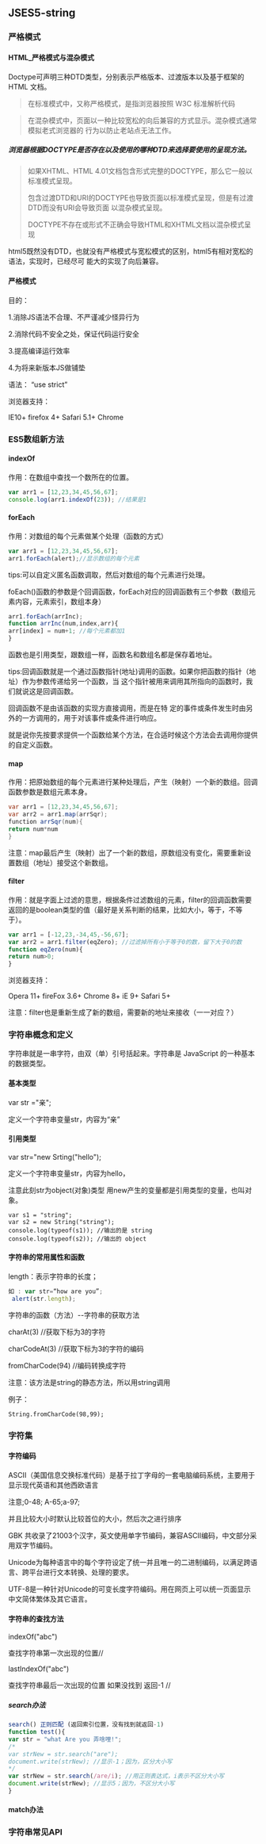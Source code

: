 ## JSES5-string 

### 严格模式

#### HTML_严格模式与混杂模式 

Doctype可声明三种DTD类型，分别表示严格版本、过渡版本以及基于框架的 HTML 文档。 

> 在标准模式中，又称严格模式，是指浏览器按照 W3C 标准解析代码 

> 在混杂模式中，页面以一种比较宽松的向后兼容的方式显示。混杂模式通常模拟老式浏览器的 行为以防止老站点无法工作。 

##### 浏览器根据DOCTYPE是否存在以及使用的哪种DTD来选择要使用的呈现方法。 

> 如果XHTML、HTML 4.01文档包含形式完整的DOCTYPE，那么它一般以标准模式呈现。 
>
> 包含过渡DTD和URI的DOCTYPE也导致页面以标准模式呈现，但是有过渡DTD而没有URI会导致页面 以混杂模式呈现。 
>
> DOCTYPE不存在或形式不正确会导致HTML和XHTML文档以混杂模式呈现 

html5既然没有DTD，也就没有严格模式与宽松模式的区别，html5有相对宽松的语法，实现时，已经尽可 能大的实现了向后兼容。 

#### 严格模式

目的：

1.消除JS语法不合理、不严谨减少怪异行为 

2.消除代码不安全之处，保证代码运行安全 

3.提高编译运行效率 

4.为将来新版本JS做铺垫 

语法： “use strict” 

浏览器支持： 

IE10+ firefox 4+ Safari 5.1+ Chrome 

### ES5数组新方法 

#### indexOf  

作用：在数组中查找一个数所在的位置。

```javascript
var arr1 = [12,23,34,45,56,67];
console.log(arr1.indexOf(23)); //结果是1
```

#### forEach 

作用：对数组的每个元素做某个处理（函数的方式）

```javascript
var arr1 = [12,23,34,45,56,67];
arr1.forEach(alert);//显示数组的每个元素

```

tips:可以自定义匿名函数调取，然后对数组的每个元素进行处理。

foEach()函数的参数是个回调函数，forEach对应的回调函数有三个参数（数组元素内容，元素索引，数组本身） 

```javascript
arr1.forEach(arrInc);
function arrInc(num,index,arr){
arr[index] = num+1; //每个元素都加1
}
```



函数也是引用类型，跟数组一样，函数名和数组名都是保存着地址。 

tips:回调函数就是一个通过函数指针(地址)调用的函数。如果你把函数的指针（地址）作为参数传递给另一个函数，当 这个指针被用来调用其所指向的函数时，我们就说这是回调函数。 

回调函数不是由该函数的实现方直接调用，而是在特 定的事件或条件发生时由另外的一方调用的，用于对该事件或条件进行响应。 

就是说你先按要求提供一个函数给某个方法，在合适时候这个方法会去调用你提供的自定义函数。 

#### map

作用：把原始数组的每个元素进行某种处理后，产生（映射）一个新的数组。回调函数参数是数组元素本身。 

```java
var arr1 = [12,23,34,45,56,67];
var arr2 = arr1.map(arrSqr);
function arrSqr(num){
return num*num
}

```

注意：map最后产生（映射）出了一个新的数组，原数组没有变化，需要重新设置数组（地址）接受这个新数组。

#### filter

作用：就是字面上过滤的意思，根据条件过滤数组的元素，filter的回调函数需要返回的是boolean类型的值（最好是关系判断的结果，比如大小，等于，不等于）。 

```javascript
var arr1 = [-12,23,-34,45,-56,67];
var arr2 = arr1.filter(eqZero); //过滤掉所有小于等于0的数，留下大于0的数
function eqZero(num){
return num>0;
}
```

浏览器支持：

Opera 11+ fireFox 3.6+ Chrome 8+ iE 9+ Safari 5+ 

注意：filter也是重新生成了新的数组，需要新的地址来接收（一一对应？）

### 字符串概念和定义 

字符串就是一串字符，由双（单）引号括起来。字符串是 JavaScript 的一种基本的数据类型。 

#### 基本类型

var str ="亲";           

定义一个字符串变量str，内容为“亲”

#### 引用类型

var str="new Srting("hello");

定义一个字符串变量str，内容为hello，

注意此刻str为object(对象)类型 用new产生的变量都是引用类型的变量，也叫对象。 

```javas
var s1 = "string";
var s2 = new String("string");
console.log(typeof(s1)); //输出的是 string
console.log(typeof(s2)); //输出的 object
```

#### 字符串的常用属性和函数 

length：表示字符串的长度； 

```javascript
如 : var str=“how are you”;
 alert(str.length);
```

字符串的函数（方法）--字符串的获取方法

charAt(3) //获取下标为3的字符 

charCodeAt(3) //获取下标为3的字符的编码 

fromCharCode(94) //编码转换成字符 

注意：该方法是string的静态方法，所以用string调用

例子：

```javasc
String.fromCharCode(98,99);
```



### 字符集 

#### 字符编码

ASCII（美国信息交换标准代码）是基于拉丁字母的一套电脑编码系统，主要用于显示现代英语和其他西欧语言 

注意;0-48;  A-65;a-97;

并且比较大小时默认比较首位的大小，然后次之进行排序

GBK 共收录了21003个汉字，英文使用单字节编码，兼容ASCII编码，中文部分采用双字节编码。 

Unicode为每种语言中的每个字符设定了统一并且唯一的二进制编码，以满足跨语言、跨平台进行文本转换、处理的要求。 

UTF-8是一种针对Unicode的可变长度字符编码。用在网页上可以统一页面显示中文简体繁体及其它语言。 

#### 字符串的查找方法

indexOf("abc") 

查找字符串第一次出现的位置//

lastIndexOf("abc")  

查找字符串最后一次出现的位置 如果没找到 返回-1 // 

##### search办法

```javascript
search() 正则匹配 (返回索引位置，没有找到就返回-1)
function test(){
var str = "what Are you 弄啥哩!";
/*
var strNew = str.search("are");
document.write(strNew); //显示-1；因为，区分大小写
*/
var strNew = str.search(/are/i); //用正则表达式，i表示不区分大小写
document.write(strNew); //显示5；因为，不区分大小写
}

```

#### match办法



### 字符串常见API 



